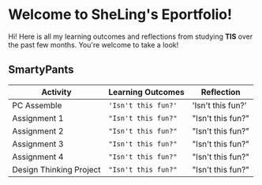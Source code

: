 # Welcome to SheLing's Eportfolio!

Hi! Here is all my learning outcomes and reflections from studying **TIS** over the past few months. You're welcome to take a look!

## SmartyPants

|         Activity         |Learning Outcomes              |Reflection                   |
|--------------------------|-------------------------------|-----------------------------|
|PC Assemble               |`'Isn't this fun?'`            |'Isn't this fun?'            |
|Assignment 1              |`"Isn't this fun?"`            |"Isn't this fun?"            |
|Assignment 2              |`"Isn't this fun?"`            |"Isn't this fun?"            |
|Assignment 3              |`"Isn't this fun?"`            |"Isn't this fun?"            |
|Assignment 4              |`"Isn't this fun?"`            |"Isn't this fun?"            |
|Design Thinking Project   |`"Isn't this fun?"`            |"Isn't this fun?"            |
